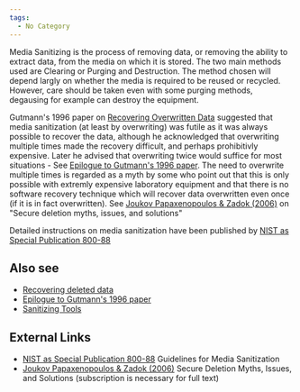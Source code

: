 ```yaml
---
tags:
  - No Category
---
```

Media Sanitizing is the process of removing data, or removing the
ability to extract data, from the media on which it is stored. The two
main methods used are Clearing or Purging and Destruction. The method
chosen will depend largly on whether the media is required to be reused
or recycled. However, care should be taken even with some purging
methods, degausing for example can destroy the equipment.

Gutmann's 1996 paper on [Recovering Overwritten
Data](recovering_overwritten_data.md) suggested that media
sanitization (at least by overwriting) was futile as it was always
possible to recover the data, although he acknowledged that overwriting
multiple times made the recovery difficult, and perhaps prohibitivly
expensive. Later he advised that overwriting twice would suffice for
most situations - See [Epilogue to Gutmann's 1996
paper](epilogue_to_gutmann's_1996_paper.md). The need to
overwrite multiple times is regarded as a myth by some who point out
that this is only possible with extremly expensive laboratory equipment
and that there is no software recovery technique which will recover data
overwritten even once (if it is in fact overwritten). See [Joukov
Papaxenopoulos & Zadok (2006)](http://doi.acm.org/10.1145/1179559.1179571)
on "Secure deletion myths, issues, and solutions"

Detailed instructions on media sanitization have been published by
[NIST as Special Publication 800-88](https://csrc.nist.gov/publications/detail/sp/800-88/rev-1/final)

## Also see

* [Recovering deleted data](recovering_deleted_data.md)
* [Epilogue to Gutmann's 1996 paper](epilogue_to_gutmann's_1996_paper.md)
* [Sanitizing Tools](sanitizing_tools.md)

## External Links

* [NIST as Special Publication 800-88](https://csrc.nist.gov/publications/detail/sp/800-88/rev-1/final)
  Guidelines for Media Sanitization
* [Joukov Papaxenopoulos & Zadok (2006)](http://doi.acm.org/10.1145/1179559.1179571)
  Secure Deletion Myths, Issues, and Solutions (subscription is necessary for
  full text)
